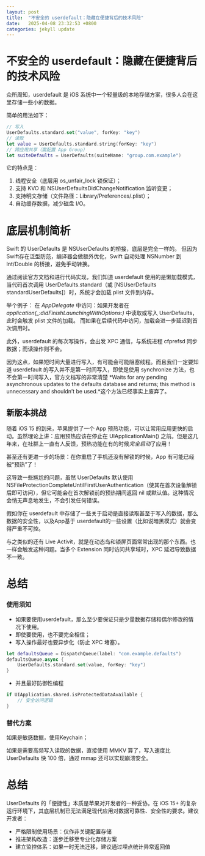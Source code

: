 ```yaml
---
layout: post
title:  "不安全的 userdefault：隐藏在便捷背后的技术风险"
date:   2025-04-08 23:32:53 +0800
categories: jekyll update
---
```


# 不安全的 userdefault：隐藏在便捷背后的技术风险

众所周知，userdefault 是 iOS 系统中一个轻量级的本地存储方案，很多人会在这里存储一些小的数据。

简单的用法如下：

```swift
// 写入
UserDefaults.standard.set("value", forKey: "key")  
// 读取
let value = UserDefaults.standard.string(forKey: "key")  
// 跨应用共享（需配置 App Group）
let suiteDefaults = UserDefaults(suiteName: "group.com.example")  
```

它的特点是：

1. 线程安全（底层用 os_unfair_lock 锁保证）；
2. 支持 KVO 和 NSUserDefaultsDidChangeNotification 监听变更；
3. 支持明文存储（文件路径：Library/Preferences/<BundleID>.plist）；
4. 自动缓存数据，减少磁盘 I/O。


# 底层机制简析

Swift 的 UserDefaults 是 NSUserDefaults 的桥接，底层是完全一样的。
但因为Swift存在泛型防范，编译器会做额外优化，Swift 自动处理 NSNumber 到 Int/Double 的桥接，避免手动转换。

通过阅读官方文档和进行代码实现，我们知道 userdefault 使用的是懒加载模式，当代码首次调用 UserDefaults.standard（或 [NSUserDefaults standardUserDefaults]）时，系统才会加载 plist 文件到内存。

举个例子：
在 *AppDelegate* 中访问：如果开发者在  *application(_:didFinishLaunchingWithOptions:)* 中读取或写入 UserDefaults，此时会触发 plist 文件的加载。
而如果在后续代码中访问，加载会进一步延迟到首次调用时。

此外，userdefault 的每次写操作，会出发 XPC 通信，与系统进程 cfprefsd 同步数据；而读操作则不会。

因为这点，如果短时间大量进行写入，有可能会可能阻塞线程。而且我们一定要知道 userdefault 的写入并不是第一时间写入，即使是使用 synchronize 方法，也不会第一时间写入，官方文档写的非常清楚
*Waits for any pending asynchronous updates to the defaults database and returns; this method is unnecessary and shouldn’t be used.*这个方法已经事实上废弃了。


## 新版本挑战

随着 iOS 15 的到来，苹果提供了一个 App 预热功能，可以让常用应用更快的启动。虽然理论上讲：应用预热应该在停止在 UIApplicationMain() 之前。但是这几年来，在社群上一直有人反馈，预热功能在有的时候*完全启动*了应用！

甚至还有更进一步的场景：在你重启了手机还没有解锁的时候，App 有可能已经被“预热”了！

这导致一些尴尬的问题，虽然 UserDefaults 默认使用NSFileProtectionCompleteUntilFirstUserAuthentication（使其在首次设备解锁后即可访问），但它可能会在首次解锁前的预热期间返回 nil 或默认值。这种情况会悄无声息地发生，不会引发任何错误。

假如你在 userdefault 中存储了一些关于启动是直接读取甚至于写入的数据，那么数据的安全性，以及App基于 userdefault的一些设置（比如说暗黑模式）就会变得严重不可控。

与之类似的还有  Live Activit，就是在动态岛和锁屏页面常常出现的那个东西。也一样会触发这种问题。当多个 Extension 同时访问共享域时，XPC 延迟导致数据不一致。


# 总结

### 使用须知

* 如果要使用userdefault，那么至少要保证只是少量数据存储和偶尔修改的情况下使用。
* 即使要使用，也不要完全相信；
* 写入操作最好也要异步化（防止 XPC 堵塞）。

```swift
let defaultsQueue = DispatchQueue(label: "com.example.defaults")
defaultsQueue.async {
    UserDefaults.standard.set(value, forKey: "key")
}
```
* 并且最好防御性编程

```swift
if UIApplication.shared.isProtectedDataAvailable {
    // 安全访问逻辑
}
```

### 替代方案
如果是敏感数据，使用Keychain；

如果是需要高频写入读取的数据，直接使用 MMKV 算了，写入速度比 UserDefaults 快 100 倍，通过 mmap 还可以实现崩溃安全。

# 总结

UserDefaults 的「便捷性」本质是苹果对开发者的一种妥协。在 iOS 15+ 的复杂运行环境下，其底层机制已无法满足现代应用对数据可靠性、安全性的要求。建议开发者：

* ​​严格限制使用场景​​：仅作非关键配置存储
* 推进架构改造​​：逐步迁移至专业化存储方案
* 建立监控体系​​：如果一时无法迁移，建议通过埋点统计异常返回值



